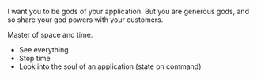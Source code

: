 I want you to be gods of your application.
But you are generous gods, and so share your god powers with your customers.


Master of space and time.

* See everything
* Stop time
* Look into the soul of an application (state on command)

